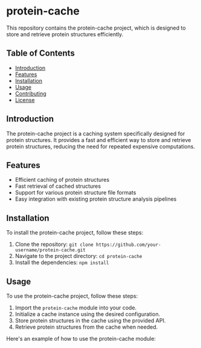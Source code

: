 # protein-cache

This repository contains the protein-cache project, which is designed to store and retrieve protein structures efficiently.

## Table of Contents

- [Introduction](#introduction)
- [Features](#features)
- [Installation](#installation)
- [Usage](#usage)
- [Contributing](#contributing)
- [License](#license)

## Introduction

The protein-cache project is a caching system specifically designed for protein structures. It provides a fast and efficient way to store and retrieve protein structures, reducing the need for repeated expensive computations.

## Features

- Efficient caching of protein structures
- Fast retrieval of cached structures
- Support for various protein structure file formats
- Easy integration with existing protein structure analysis pipelines

## Installation

To install the protein-cache project, follow these steps:

1. Clone the repository: `git clone https://github.com/your-username/protein-cache.git`
2. Navigate to the project directory: `cd protein-cache`
3. Install the dependencies: `npm install`

## Usage

To use the protein-cache project, follow these steps:

1. Import the `protein-cache` module into your code.
2. Initialize a cache instance using the desired configuration.
3. Store protein structures in the cache using the provided API.
4. Retrieve protein structures from the cache when needed.

Here's an example of how to use the protein-cache module:


